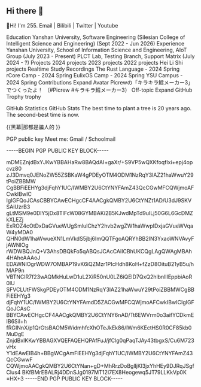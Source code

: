 ## Hi there 👋

👋Hi! I'm 255.
Email | Bilibili | Twitter | Youtube

Education
Yanshan University, Software Engineering (Silesian College of Intelligent Science and Engineering) (Sept 2022 - Jun 2026)
Experience
Yanshan University, School of Information Science and Engineering, AIoT Group (July 2023 - Present)
PLCT Lab, Testing Branch, Support Matrix (July 2024 - ?)
Projects
2024 projects
2023 projects
2022 projects
Hei Li Shi projects
Realtime Study Recordings
The Rust Language - 2024 Spring
rCore Camp - 2024 Spring
EulixOS Camp - 2024 Spring
YSU Campus - 2024 Spring
Contributions
Expand
Avatar
Picrewの「キラキラ鱈メーカー3」でつくったよ！ （#Picrew #キラキラ鱈メーカー3）
Off-topic
Expand
GitHub Trophy
trophy

GitHub Statistics
GitHub Stats
The best time to plant a tree is 20 years ago. The second-best time is now.

{{黑幕|那都是骗人的 }}

PGP public key
Meet me: Gmail / Schoolmail

-----BEGIN PGP PUBLIC KEY BLOCK-----

mDMEZnjdBxYJKwYBBAHaRw8BAQdAI+gaXr/+S9VP5wQXKfoqfIxi+epj4opcvz80
zJ3Dmvq0JENoZW55ZSBKaW4gPDEyOTM4ODM1NzRqY3lAZ21haWwuY29tPoiZBBMW
CgBBFiEEHYg3djFqhY1UC/IWMBY2U6CtYNYFAmZ43QcCGwMFCQWjmoAFCwkIBwIC
IgIGFQoJCAsCBBYCAwECHgcCF4AACgkQMBY2U6CtYNZt1AD/U3dJ9SKVSAiUzrB3
gLtMSM9e0DlY5jDx8TlFcW08GYMBAKi2B5KJwdMpTd9uILj50G6L6GcDMZkXLEZj
ExROZ4cOtDxDaGVueWUgSmluIChzY2hvb2wgZW1haWwpIDxjaGVueWVqaW4yMDA0
QHN0dW1haWwueXN1LmVkdS5jbj6ImQQTFgoAQRYhBB2IN3YxaoWNVAvyFjAWNlOg
rWDWBQJnQ+V3AhsDBQkFo5qABQsJCAcCAiICBhUKCQgLAgQWAgMBAh4HAheAAAoJ
EDAWNlOgrWDW7OMBAP19vK6iQZMzr1PIcHdh8KoH+fZzD8OituB21yB5u/hMAP9n
VBTNClR7f23wAQMkHuLwD1uL2XiR50nU0LZ6iQElD7QxQ2hlbnllIEppbiAoR0lU
SFVCLUtFWSkgPDEyOTM4ODM1NzRqY3lAZ21haWwuY29tPoiZBBMWCgBBFiEEHYg3
djFqhY1UC/IWMBY2U6CtYNYFAmdD5ZACGwMFCQWjmoAFCwkIBwICIgIGFQoJCAsC
BBYCAwECHgcCF4AACgkQMBY2U6CtYNY6nAD/Tt6EWVrm0o3aifYCDkmEIB6Sil+h
fRGINnX/p1QrGtsBAOM5WidmhfcXhOTeJkEk86/lWm6KEctHS0R0CF85kb0MuDgE
ZnjdBxIKKwYBBAGXVQEFAQEHQPAfFuJ/jfClg0qPaqTJAy43tbgxS/Cu6M723vHx
Y1dEAwEIB4h+BBgWCgAmFiEEHYg3djFqhY1UC/IWMBY2U6CtYNYFAmZ43QcCGwwF
CQWjmoAACgkQMBY2U6CtYNan+gD+MhRrzDoBglljKl3jxYhHEy9DJRqJSgfClus4
BKfBMrEBALRj4DDnSJg0197MT12I7EX8Heogewq5JT79LLKkVp0K
=HX+3
-----END PGP PUBLIC KEY BLOCK-----
<!--
**hyyscyydxg/hyyscyydxg** is a ✨ _special_ ✨ repository because its `README.md` (this file) appears on your GitHub profile.

Here are some ideas to get you started:

- 🔭 I’m currently working on ...
- 🌱 I’m currently learning ...
- 👯 I’m looking to collaborate on ...
- 🤔 I’m looking for help with ...
- 💬 Ask me about ...
- 📫 How to reach me: ...
- 😄 Pronouns: ...
- ⚡ Fun fact: ...
-->
